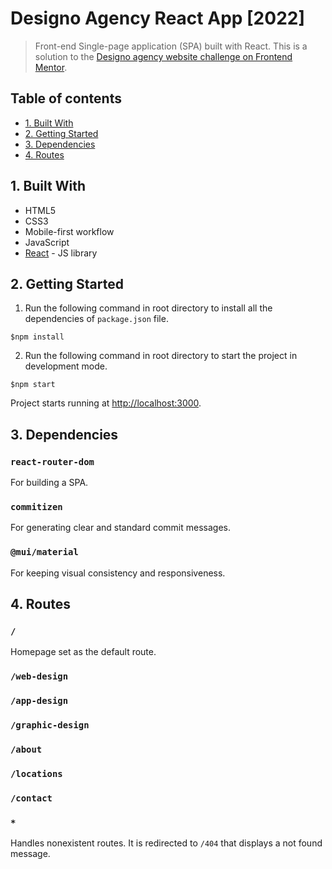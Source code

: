# Designo Agency React App [2022]

>Front-end Single-page application (SPA) built with React. This is a solution to the [Designo agency website challenge on Frontend Mentor](https://www.frontendmentor.io/challenges/designo-multipage-website-G48K6rfUT).

## Table of contents
- [1. Built With](#built-with)
- [2. Getting Started](#getting-started)
- [3. Dependencies](#dependencies)
- [4. Routes](#routes)

## <a name="built-with">1. Built With</a>
- HTML5
- CSS3
- Mobile-first workflow
- JavaScript
- [React](https://reactjs.org/) - JS library

## <a name="getting-started">2. Getting Started</a>
1. Run the following command in root directory to install all the dependencies of `package.json` file. 
  ```
  $npm install
  ```
2. Run the following command in root directory to start the project in development mode. 
  ```
  $npm start
  ```
Project starts running at [http://localhost:3000](http://localhost:3000).

## <a name="dependencies">3. Dependencies</a>
### `react-router-dom` 
For building a SPA. 
### `commitizen` 
For generating clear and standard commit messages.
### `@mui/material`
For keeping visual consistency and responsiveness.

## <a name="routes">4. Routes</a>
### `/`
Homepage set as the default route.
### `/web-design`
### `/app-design`
### `/graphic-design`
### `/about`
### `/locations`
### `/contact`
### `*`
Handles nonexistent routes. It is redirected to `/404` that displays a not found message.
